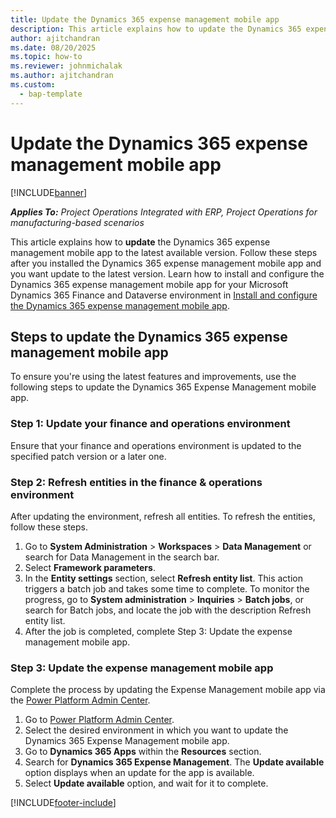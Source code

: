 ```yaml
---
title: Update the Dynamics 365 expense management mobile app 
description: This article explains how to update the Dynamics 365 expense management mobile app.
author: ajitchandran
ms.date: 08/20/2025
ms.topic: how-to
ms.reviewer: johnmichalak
ms.author: ajitchandran
ms.custom: 
  - bap-template
---
```

# Update the Dynamics 365 expense management mobile app 

[!INCLUDE[banner](../includes/banner.md)]

_**Applies To:** Project Operations Integrated with ERP, Project Operations for manufacturing-based scenarios_

This article explains how to **update** the Dynamics 365 expense management mobile app to the latest available version. Follow these steps after you installed the Dynamics 365 expense management mobile app and you want update to the latest version. Learn how to install and configure the Dynamics 365 expense management mobile app for your Microsoft Dynamics 365 Finance and Dataverse environment in [Install and configure the Dynamics 365 expense management mobile app](/dynamics365/project-operations/expense/new-expense-mobile-app-install-and-configure).

## Steps to update the Dynamics 365 expense management mobile app

To ensure you're using the latest features and improvements, use the following steps to update the Dynamics 365 Expense Management mobile app.

### Step 1: Update your finance and operations environment

Ensure that your finance and operations environment is updated to the specified patch version or a later one. 

### Step 2: Refresh entities in the finance & operations environment

After updating the environment, refresh all entities. To refresh the entities, follow these steps.

1. Go to **System Administration** > **Workspaces** > **Data Management** or search for Data Management in the search bar.
1. Select **Framework parameters**.
1. In the **Entity settings** section, select **Refresh entity list**. This action triggers a batch job and takes some time to complete. To monitor the progress, go to **System administration** > **Inquiries** > **Batch jobs**, or search for Batch jobs, and locate the job with the description Refresh entity list. 
1. After the job is completed, complete Step 3: Update the expense management mobile app.

### Step 3: Update the expense management mobile app

Complete the process by updating the Expense Management mobile app via the [Power Platform Admin Center](https://admin.powerplatform.microsoft.com/).

1. Go to [Power Platform Admin Center](https://admin.powerplatform.microsoft.com/).
1. Select the desired environment in which you want to update the Dynamics 365 Expense Management mobile app.
1. Go to **Dynamics 365 Apps** within the **Resources** section.
1. Search for **Dynamics 365 Expense Management**. The **Update available** option displays when an update for the app is available.
1. Select **Update available** option, and wait for it to complete.

[!INCLUDE[footer-include](../includes/footer-banner.md)]
